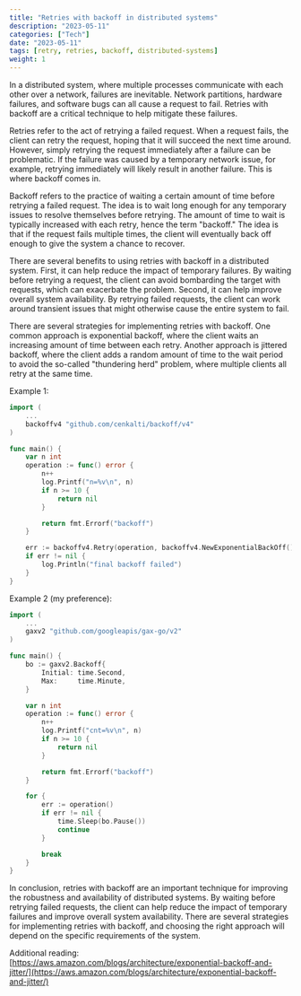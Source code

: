 ```yaml
---
title: "Retries with backoff in distributed systems"
description: "2023-05-11"
categories: ["Tech"]
date: "2023-05-11"
tags: [retry, retries, backoff, distributed-systems]
weight: 1
---
```


In a distributed system, where multiple processes communicate with each other over a network, failures are inevitable. Network partitions, hardware failures, and software bugs can all cause a request to fail. Retries with backoff are a critical technique to help mitigate these failures.

Retries refer to the act of retrying a failed request. When a request fails, the client can retry the request, hoping that it will succeed the next time around. However, simply retrying the request immediately after a failure can be problematic. If the failure was caused by a temporary network issue, for example, retrying immediately will likely result in another failure. This is where backoff comes in.

Backoff refers to the practice of waiting a certain amount of time before retrying a failed request. The idea is to wait long enough for any temporary issues to resolve themselves before retrying. The amount of time to wait is typically increased with each retry, hence the term "backoff." The idea is that if the request fails multiple times, the client will eventually back off enough to give the system a chance to recover.

There are several benefits to using retries with backoff in a distributed system. First, it can help reduce the impact of temporary failures. By waiting before retrying a request, the client can avoid bombarding the target with requests, which can exacerbate the problem. Second, it can help improve overall system availability. By retrying failed requests, the client can work around transient issues that might otherwise cause the entire system to fail.

There are several strategies for implementing retries with backoff. One common approach is exponential backoff, where the client waits an increasing amount of time between each retry. Another approach is jittered backoff, where the client adds a random amount of time to the wait period to avoid the so-called "thundering herd" problem, where multiple clients all retry at the same time.

Example 1:

```go
import (
    ...
    backoffv4 "github.com/cenkalti/backoff/v4"
)

func main() {
    var n int
    operation := func() error {
        n++
        log.Printf("n=%v\n", n)
        if n >= 10 {
            return nil
        }

        return fmt.Errorf("backoff")
    }

    err := backoffv4.Retry(operation, backoffv4.NewExponentialBackOff())
    if err != nil {
        log.Println("final backoff failed")
    }
}
```

Example 2 (my preference):

```go
import (
    ...
    gaxv2 "github.com/googleapis/gax-go/v2"
)

func main() {
    bo := gaxv2.Backoff{
        Initial: time.Second,
        Max:     time.Minute,
    }

    var n int
    operation := func() error {
        n++
        log.Printf("cnt=%v\n", n)
        if n >= 10 {
            return nil
        }

        return fmt.Errorf("backoff")
    }

    for {
        err := operation()
        if err != nil {
            time.Sleep(bo.Pause())
            continue
        }

        break
    }
}
```

In conclusion, retries with backoff are an important technique for improving the robustness and availability of distributed systems. By waiting before retrying failed requests, the client can help reduce the impact of temporary failures and improve overall system availability. There are several strategies for implementing retries with backoff, and choosing the right approach will depend on the specific requirements of the system.

Additional reading: [https://aws.amazon.com/blogs/architecture/exponential-backoff-and-jitter/](https://aws.amazon.com/blogs/architecture/exponential-backoff-and-jitter/)

<br>
